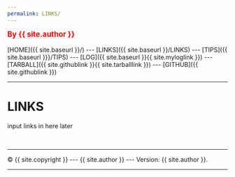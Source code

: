 ```yaml
---
permalink: LINKS/
---
```

<span style="color:red; font-weight:bold; font-size:larger;">By {{ site.author }}</span>
<br><br>
[HOME]({{ site.baseurl }}/) ---
[LINKS]({{ site.baseurl }}/LINKS) ---
[TIPS]({{ site.baseurl }}}/TIPS) ---
[LOG]({{ site.baseurl }}{{ site.myloglink }}) ---
[TARBALL]({{ site.githublink }}{{ site.tarballlink }}) ---
[GITHUB]({{ site.githublink }})
<br>
<hr>

# LINKS

input links in here later

<br>
<hr>
&copy; {{ site.copyright }} --- {{ site.author }} --- Version: {{ site.author }}.
<hr>
<br>
